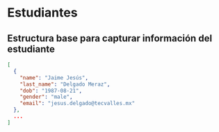 # Estudiantes

## Estructura base para capturar información del estudiante

```json
[
  {
    "name": "Jaime Jesús",
    "last_name": "Delgado Meraz",
    "dob": "1987-08-21",
    "gender": "male",
    "email": "jesus.delgado@tecvalles.mx"
  },
  ...
]
```
